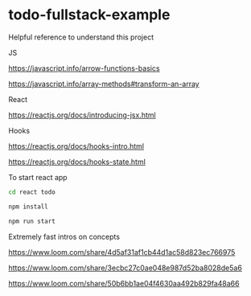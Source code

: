 # todo-fullstack-example

Helpful reference to understand this project

JS

https://javascript.info/arrow-functions-basics

https://javascript.info/array-methods#transform-an-array

React

https://reactjs.org/docs/introducing-jsx.html

Hooks

https://reactjs.org/docs/hooks-intro.html

https://reactjs.org/docs/hooks-state.html

To start react app

```bash
cd react todo
```

```bash
npm install
```

```bash
npm run start
```

Extremely fast intros on concepts

https://www.loom.com/share/4d5af31af1cb44d1ac58d823ec766975

https://www.loom.com/share/3ecbc27c0ae048e987d52ba8028de5a6

https://www.loom.com/share/50b6bb1ae04f4630aa492b829fa48a66